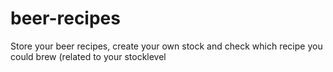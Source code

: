 # beer-recipes
Store your beer recipes, create your own stock and check which recipe you could brew (related to your stocklevel
